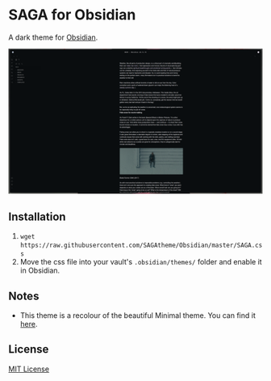 # SAGA for Obsidian

A dark theme for [Obsidian](https://obsidian.md).

![Screenshot](./screenshot.png) </br>

## Installation
1. `wget https://raw.githubusercontent.com/SAGAtheme/Obsidian/master/SAGA.css` </br>
2. Move the css file into your vault's ```.obsidian/themes/``` folder and enable it in Obsidian. 


## Notes
- This theme is a recolour of the beautiful Minimal theme. You can find it [here](https://github.com/kepano/obsidian-minimal). </br>

## License

[MIT License](./LICENSE)


